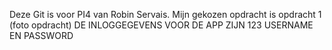 Deze Git is voor PI4 van Robin Servais. Mijn gekozen opdracht is opdracht 1 (foto opdracht)
DE INLOGGEGEVENS VOOR DE APP ZIJN 123 USERNAME EN PASSWORD
